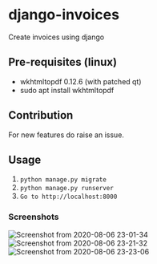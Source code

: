 # django-invoices
Create invoices using django

## Pre-requisites (linux)
* wkhtmltopdf 0.12.6 (with patched qt)
* sudo apt install wkhtmltopdf

## Contribution
For new features do raise an issue.

## Usage
1) `python manage.py migrate`
2) `python manage.py runserver` 
3) `Go to http://localhost:8000`

### Screenshots
![Screenshot from 2020-08-06 23-01-34](https://user-images.githubusercontent.com/30196830/89564641-ee8ad480-d83a-11ea-85b1-5d872b05a0ac.png)
![Screenshot from 2020-08-06 23-21-32](https://user-images.githubusercontent.com/30196830/89565367-162e6c80-d83c-11ea-8b5d-ed247e427dd2.png)
![Screenshot from 2020-08-06 23-23-06](https://user-images.githubusercontent.com/30196830/89565233-e7b09180-d83b-11ea-9cfd-48e537023ae6.png)

